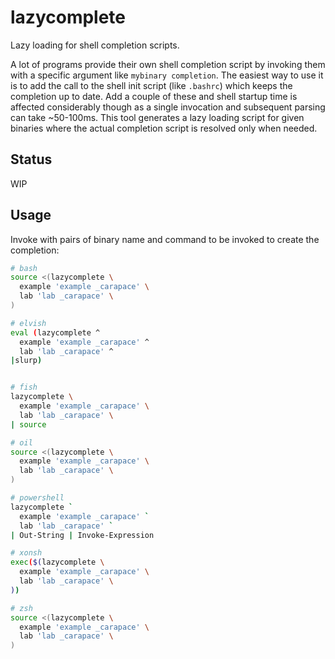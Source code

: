 # lazycomplete

Lazy loading for shell completion scripts.

A lot of programs provide their own shell completion script by invoking them with a specific argument like `mybinary completion`. The easiest way to use it is to add the call to the shell init script (like `.bashrc`) which keeps the completion up to date. Add a couple of these and shell startup time is affected considerably though as a single invocation and subsequent parsing can take ~50-100ms. This tool generates a lazy loading script for given binaries where the actual completion script is resolved only when needed.
## Status

WIP

## Usage

Invoke with pairs of binary name and command to be invoked to create the completion:

```sh
# bash
source <(lazycomplete \
  example 'example _carapace' \
  lab 'lab _carapace' \
)

# elvish
eval (lazycomplete ^
  example 'example _carapace' ^
  lab 'lab _carapace' ^
|slurp)


# fish
lazycomplete \
  example 'example _carapace' \
  lab 'lab _carapace' \
| source

# oil
source <(lazycomplete \
  example 'example _carapace' \
  lab 'lab _carapace' \
)

# powershell
lazycomplete `
  example 'example _carapace' `
  lab 'lab _carapace' `
| Out-String | Invoke-Expression

# xonsh
exec($(lazycomplete \
  example 'example _carapace' \
  lab 'lab _carapace' \
))

# zsh
source <(lazycomplete \
  example 'example _carapace' \
  lab 'lab _carapace' \
)
```
